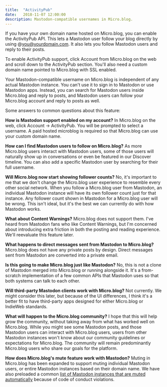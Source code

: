 ```yaml
---
title:  "ActivityPub"
date:   2018-11-07 12:00:00
description: Mastodon-compatible usernames in Micro.blog.
---
```


If you have your own domain name hosted on Micro.blog, you can enable the ActivityPub API. This lets a Mastodon user follow your blog directly by using @you@yourdomain.com. It also lets you follow Mastodon users and reply to their posts.

To enable ActivityPub support, click Account from Micro.blog on the web and scroll down to the ActivityPub section. You'll also need a custom domain name pointed to Micro.blog with SSL enabled.

Your Mastodon-compatible username on Micro.blog is independent of any actual Mastodon instance. You can't use it to sign in to Mastodon or use Mastodon apps. Instead, you can search for Mastodon users inside Micro.blog and reply to posts, and Mastodon users can follow your Micro.blog account and reply to posts as well.

Some answers to common questions about this feature:

**How is Mastodon support enabled on my account?** In Micro.blog on the web, click Account → ActivityPub. You will be prompted to select a username. A paid hosted microblog is required so that Micro.blog can use your custom domain name.

**How can I find Mastodon users to follow on Micro.blog?** As more Micro.blog users interact with Mastodon users, some of those users will naturally show up in conversations or even be featured in our Discover timeline. You can also add a specific Mastodon user by searching for their full username.

**Will Micro.blog now start showing follower counts?** No, it's important to me that we don't change the Micro.blog user experience to resemble every other social network. When you follow a Micro.blog user from Mastodon, an individual Mastodon instance will have its own follower count just for that instance. Any follower count shown in Mastodon for a Micro.blog user will be wrong. This isn't ideal, but it's the best we can currently do with how Mastodon works.

**What about Content Warnings?** Micro.blog does not support them. I've heard from Mastodon fans who like Content Warnings, but I'm concerned about introducing extra friction in both the posting and reading experience. We'll reevaluate this feature later.

**What happens to direct messages sent from Mastodon to Micro.blog?** Micro.blog does not have any private posts by design. Direct messages sent from Mastodon are converted into a private email.

**Is this going to make Micro.blog just like Mastodon?** No, this is not a clone of Mastodon merged into Micro.blog or running alongside it. It's a from-scratch implementation of a few common APIs that Mastodon uses so that both systems can talk to each other.

**Will third-party Mastodon clients work with Micro.blog?** Not currently. We might consider this later, but because of the UI differences, I think it's a better fit to have third-party apps designed for either Micro.blog or IndieWeb standards.

**What will happen to the Micro.blog community?** I hope that this will help grow the community, without taking away from what has worked well on Micro.blog. While you might see some Mastodon posts, and those Mastodon users can interact with Micro.blog users, users from other Mastodon instances won't know about our community guidelines or expectations for Micro.blog. The community will remain predominantly Micro.blog users who share our goals for the platform.

**How does Micro.blog's mute feature work with Mastodon?** Muting in Micro.blog has been expanded to support muting individual Mastodon users, or entire Mastodon instances based on their domain name. We have also preloaded a common [list of Mastodon instances that are muted automatically](https://github.com/tootcafe/blocked-instances) because of code of conduct violations.